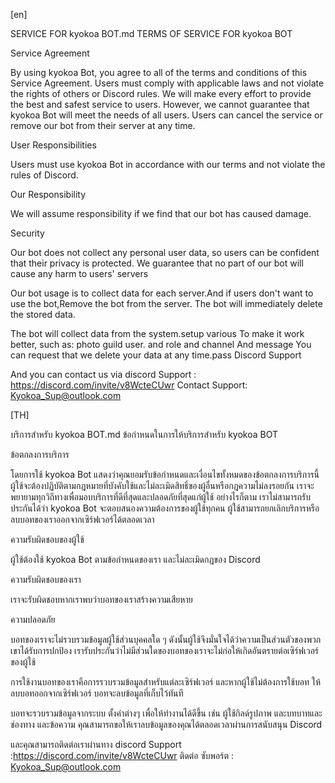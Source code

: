 [en]

SERVICE FOR kyokoa BOT.md TERMS OF SERVICE FOR kyokoa BOT

Service Agreement

By using kyokoa Bot, you agree to all of the terms and conditions of this Service Agreement. Users must comply with applicable laws and not violate the rights of others or Discord rules. We will make every effort to provide the best and safest service to users. However, we cannot guarantee that kyokoa Bot will meet the needs of all users. Users can cancel the service or remove our bot from their server at any time.

User Responsibilities

Users must use kyokoa Bot in accordance with our terms and not violate the rules of Discord.

Our Responsibility

We will assume responsibility if we find that our bot has caused damage.

Security

Our bot does not collect any personal user data, so users can be confident that their privacy is protected. We guarantee that no part of our bot will cause any harm to users' servers

Our bot usage is to collect data for each server.And if users don't want to use the bot,Remove the bot from the server. The bot will immediately delete the stored data.

The bot will collect data from the system.setup various To make it work better, such as: photo guild user. and role and channel And message You can request that we delete your data at any time.pass Discord Support 


And you can contact us via discord Support : https://discord.com/invite/v8WcteCUwr
Contact Support: Kyokoa_Sup@outlook.com

[TH]

บริการสำหรับ kyokoa BOT.md ข้อกำหนดในการให้บริการสำหรับ kyokoa BOT

ข้อตกลงการบริการ

โดยการใช้ kyokoa Bot แสดงว่าคุณยอมรับข้อกำหนดและเงื่อนไขทั้งหมดของข้อตกลงการบริการนี้ ผู้ใช้จะต้องปฏิบัติตามกฎหมายที่บังคับใช้และไม่ละเมิดสิทธิ์ของผู้อื่นหรือกฎความไม่ลงรอยกัน เราจะพยายามทุกวิถีทางเพื่อมอบบริการที่ดีที่สุดและปลอดภัยที่สุดแก่ผู้ใช้ อย่างไรก็ตาม เราไม่สามารถรับประกันได้ว่า kyokoa Bot จะตอบสนองความต้องการของผู้ใช้ทุกคน ผู้ใช้สามารถยกเลิกบริการหรือลบบอทของเราออกจากเซิร์ฟเวอร์ได้ตลอดเวลา

ความรับผิดชอบของผู้ใช้

ผู้ใช้ต้องใช้ kyokoa Bot ตามข้อกำหนดของเรา และไม่ละเมิดกฎของ Discord

ความรับผิดชอบของเรา

เราจะรับผิดชอบหากเราพบว่าบอทของเราสร้างความเสียหาย

ความปลอดภัย

บอทของเราจะไม่รวบรวมข้อมูลผู้ใช้ส่วนบุคคลใด ๆ ดังนั้นผู้ใช้จึงมั่นใจได้ว่าความเป็นส่วนตัวของพวกเขาได้รับการปกป้อง เรารับประกันว่าไม่มีส่วนใดของบอทของเราจะไม่ก่อให้เกิดอันตรายต่อเซิร์ฟเวอร์ของผู้ใช้

การใช้งานบอทของเราคือการรวบรวมข้อมูลสำหรับแต่ละเซิร์ฟเวอร์ และหากผู้ใช้ไม่ต้องการใช้บอท ให้ลบบอทออกจากเซิร์ฟเวอร์ บอทจะลบข้อมูลที่เก็บไว้ทันที

บอทจะรวบรวมข้อมูลจากระบบ ตั้งค่าต่างๆ เพื่อให้ทำงานได้ดีขึ้น เช่น ผู้ใช้กิลด์รูปภาพ และบทบาทและช่องทาง และข้อความ คุณสามารถขอให้เราลบข้อมูลของคุณได้ตลอดเวลาผ่านการสนับสนุน Discord 


และคุณสามารถติดต่อเราผ่านทาง discord Support :https://discord.com/invite/v8WcteCUwr
ติดต่อ ซับพอร์ต : Kyokoa_Sup@outlook.com
